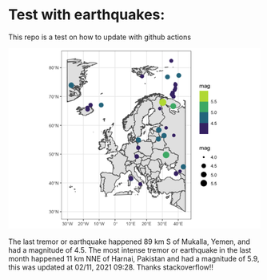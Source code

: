 <!-- README.md is generated from README.Rmd. Please edit that file -->

Test with earthquakes:
======================

This repo is a test on how to update with github actions

![](man/figures/README-unnamed-chunk-2-1.png)

The last tremor or earthquake happened 89 km S of Mukalla, Yemen, and
had a magnitude of 4.5. The most intense tremor or earthquake in the
last month happened 11 km NNE of Harnai, Pakistan and had a magnitude of
5.9, this was updated at 02/11, 2021 09:28. Thanks stackoverflow!!
